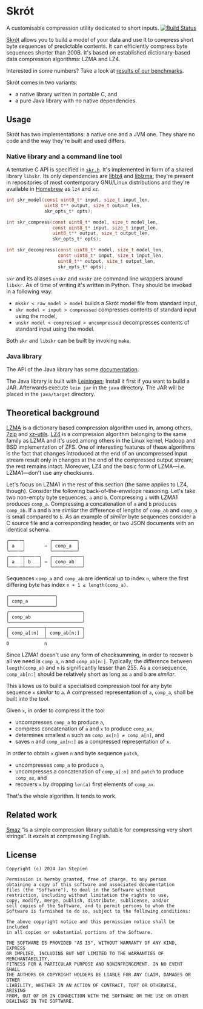 # Skrót

A customisable compression utility dedicated to short inputs.
[![Build Status](https://travis-ci.org/jstepien/skrot.svg?branch=master)](https://travis-ci.org/jstepien/skrot)

[Skrót][definition] allows you to build a model of your data
and use it to compress short byte sequences of predictable contents.
It can efficiently compress byte sequences shorter than 200B.
It's based on established dictionary-based data compression algorithms: LZMA and
LZ4.

Interested in some numbers?
Take a look at [results of our benchmarks][numbers].

Skrót comes in two variants:

  - a native library written in portable C, and
  - a pure Java library with no native dependencies.

[numbers]: https://github.com/jstepien/skrot/tree/master/benchmark
[definition]: http://en.wiktionary.org/wiki/skr%C3%B3t

## Usage

Skrót has two implementations: a native one and a JVM one.
They share no code and the way they're built and used differs.

### Native library and a command line tool

A tentative C API is specified in [`skr.h`][skr.h].
It's implemented in form of a shared library `libskr`.
Its only dependencies are [liblz4][lz4] and [liblzma][xz];
they're present in repositories of most contemporary GNU/Linux distributions and
they're available in [Homebrew][brew] as `lz4` and `xz`.

```c
int skr_model(const uint8_t* input, size_t input_len,
              uint8_t** output, size_t output_len,
              skr_opts_t* opts);

int skr_compress(const uint8_t* model, size_t model_len,
                 const uint8_t* input, size_t input_len,
                 uint8_t** output, size_t output_len,
                 skr_opts_t* opts);

int skr_decompress(const uint8_t* model, size_t model_len,
                   const uint8_t* input, size_t input_len,
                   uint8_t** output, size_t output_len,
                   skr_opts_t* opts);
```

`skr` and its aliases `unskr` and `mkskr` are command line wrappers around
`libskr`.
As of time of writing it's written in Python.
They should be invoked in a following way:

  - `mkskr < raw_model > model` builds a Skrót model file from standard input,
  - `skr model < input > compressed` compresses contents of standard input using
    the model,
  - `unskr model < compressed > uncompressed` decompresses contents of standard
    input using the model.

Both `skr` and `libskr` can be built by invoking `make`.

[xz]: http://tukaani.org/xz/
[lz4]: https://code.google.com/p/lz4/
[brew]: https://github.com/Homebrew/homebrew
[skr.h]: https://github.com/jstepien/skrot/blob/master/skr.h

### Java library

The API of the Java library has some [documentation][javadoc].

The Java library is built with [Leiningen][lein];
Install it first if you want to build a JAR.
Afterwards execute `lein jar` in the `java` directory.
The JAR will be placed in the `java/target` directory.

[lein]: http://leiningen.org/
[javadoc]: https://jstepien.github.io/skrot/javadoc/master/cc/stepien/skrot/Skrot.html

## Theoretical background

[LZMA][lzma] is a dictionary based compression algorithm used in, among others,
[7zip][7z] and [xz-utils][xz].
[LZ4][lz4-algo] is a compression algorithm belonging to the same family as LZMA
and it's used among others in the Linux kernel, Hadoop and BSD implementation of
ZFS.
One of interesting features of these algorithms is the fact that changes
introduced at the end of an uncompressed input stream result only in changes at
the end of the compressed output stream; the rest remains intact.
Moreover, LZ4 and the basic form of LZMA—i.e. LZMA1—don't use any checksums.

Let's focus on LZMA1 in the rest of this section
(the same applies to LZ4, though).
Consider the following back-of-the-envelope reasoning.
Let's take two non-empty byte sequences, `a` and `b`.
Compressing `a` with LZMA1 produces `comp_a`.
Compressing a concatenation of `a` and `b` produces `comp_ab`.
If `a` and `b` are _similar_ the difference of lengths of `comp_ab` and
`comp_a` is small compared to `b`.
As an example of _similar_ byte sequences consider a C source file and a
corresponding header, or two JSON documents with an identical schema.

    ╭───┄─╮         ╭─────────╮
    │ a   │       → │ comp_a  │
    ╰───┄─╯         ╰─────────╯
    ╭───┄─┬───┄─╮   ╭───────────╮
    │ a   │ b   │ → │ comp_ab   │
    ╰───┄─┴───┄─╯   ╰───────────╯

Sequences `comp_a` and `comp_ab` are identical up to index `n`,
where the first differing byte has index `n + 1 ≤ length(comp_a)`.

    ╭─────────────────╮
    │ comp_a          │
    ╰─────────────────╯
    ╭───────────────────────────╮
    │ comp_ab                   │
    ╰───────────────────────────╯
    ╭─────────────┬─────────────╮
    │ comp_a[:n]  │ comp_ab[n:] │
    ╰─────────────┴─────────────╯
    0             n

Since LZMA1 doesn't use any form of checksumming, in order to recover `b` all
we need is `comp_a`, `n` and `comp_ab[n:]`.
Typically, the difference between `length(comp_a)` and `n` is significantly
lesser than 255.
As a consequence, `comp_ab[n:]` should be relatively short as long as `a` and
`b` are _similar_.

This allows us to build a specialised compression tool for any byte sequence
`x` _similar_ to `a`.
A compressed representation of `a`, `comp_a`, shall be built into the tool.

Given `x`, in order to compress it the tool

  - uncompresses `comp_a` to produce `a`,
  - compress concatenation of `a` and `x` to produce `comp_ax`,
  - determines smallest `n` such as `comp_ax[n] ≠ comp_a[n]`, and
  - saves `n` and `comp_ax[n:]` as a compressed representation of `x`.

In order to obtain `x` given `n` and byte sequence `patch`,

  - uncompresses `comp_a` to produce `a`,
  - uncompresses a concatenation of `comp_a[:n]` and `patch` to produce
    `comp_ax`, and
  - recovers `x` by dropping `len(a)` first elements of `comp_ax`.

That's the whole algorithm. It tends to work.

[lzma]: https://en.wikipedia.org/wiki/LZMA
[lz4-algo]: https://en.wikipedia.org/wiki/LZ4_%28compression_algorithm%29
[7z]: http://www.7-zip.org/

## Related work

[Smaz][smaz] “is a simple compression library suitable for compressing very
short strings”. It excels at compressing English.

[smaz]: https://github.com/antirez/smaz

## License

    Copyright (c) 2014 Jan Stępień

    Permission is hereby granted, free of charge, to any person
    obtaining a copy of this software and associated documentation
    files (the "Software"), to deal in the Software without
    restriction, including without limitation the rights to use,
    copy, modify, merge, publish, distribute, sublicense, and/or
    sell copies of the Software, and to permit persons to whom the
    Software is furnished to do so, subject to the following conditions:

    The above copyright notice and this permission notice shall be included
    in all copies or substantial portions of the Software.

    THE SOFTWARE IS PROVIDED "AS IS", WITHOUT WARRANTY OF ANY KIND, EXPRESS
    OR IMPLIED, INCLUDING BUT NOT LIMITED TO THE WARRANTIES OF MERCHANTABILITY,
    FITNESS FOR A PARTICULAR PURPOSE AND NONINFRINGEMENT. IN NO EVENT SHALL
    THE AUTHORS OR COPYRIGHT HOLDERS BE LIABLE FOR ANY CLAIM, DAMAGES OR OTHER
    LIABILITY, WHETHER IN AN ACTION OF CONTRACT, TORT OR OTHERWISE, ARISING
    FROM, OUT OF OR IN CONNECTION WITH THE SOFTWARE OR THE USE OR OTHER
    DEALINGS IN THE SOFTWARE.
